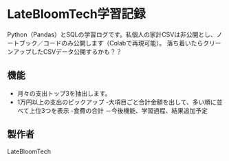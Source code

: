 # LateBloomTech学習記録

Python（Pandas）とSQLの学習ログです。私個人の家計CSVは非公開とし、ノートブック／コードのみ公開します（Colabで再現可能）。
落ち着いたらクリーンアップしたCSVデータ公開するかも？？
## 機能
- 月々の支出トップ3を抽出します。
- 1万円以上の支出のピックアップ
-大項目ごと合計金額を出して、多い順に並べて上位3つを表示
-食費の合計
－今後機能、学習過程、結果追加予定

## 製作者
LateBloomTech
